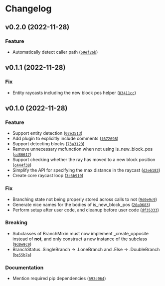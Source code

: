 # Changelog

<!--next-version-placeholder-->

## v0.2.0 (2022-11-28)
### Feature
* Automatically detect caller path ([`69ef26b`](https://github.com/vdvman1/bolt-raycast/commit/69ef26b6c28375dc482c5bbdf766804b99b98043))

## v0.1.1 (2022-11-28)
### Fix
* Entity raycasts including the new block pos helper ([`83411cc`](https://github.com/vdvman1/bolt-raycast/commit/83411cc5a079660323891c91783919dd362d4477))

## v0.1.0 (2022-11-28)
### Feature
* Support entity detection ([`02e3513`](https://github.com/vdvman1/bolt-raycast/commit/02e3513afe438f41bda06b099441eae253fcba11))
* Add plugin to explicitly include comments ([`f672698`](https://github.com/vdvman1/bolt-raycast/commit/f672698906b5a456c7172633c0f5229efefebbaf))
* Support detecting blocks ([`73a3123`](https://github.com/vdvman1/bolt-raycast/commit/73a3123688fa0d03d239eafad6e71172721b94c6))
* Remove unnecessary mcfunction when not using is_new_block_pos ([`cd86617`](https://github.com/vdvman1/bolt-raycast/commit/cd86617ac44d6a9f06d20b7f1021e2a2f9a63233))
* Support checking whether the ray has moved to a new block position ([`c444f38`](https://github.com/vdvman1/bolt-raycast/commit/c444f38dff13f4e0a73ef3f2c292381932aad9cf))
* Simplify the API for specifying the max distance in the raycast ([`d2e6183`](https://github.com/vdvman1/bolt-raycast/commit/d2e6183e634010b0145bbd2845b4d7b122b861b9))
* Create core raycast loop ([`3c6b910`](https://github.com/vdvman1/bolt-raycast/commit/3c6b9106cc145422a7e41c255f748a211fce8eaa))

### Fix
* Branching state not being properly stored across calls to not ([`9d0e9c9`](https://github.com/vdvman1/bolt-raycast/commit/9d0e9c9fdfcd2dc89be43e240d98e6211392e97a))
* Generate nice names for the bodies of is_new_block_pos ([`20a9683`](https://github.com/vdvman1/bolt-raycast/commit/20a96830e218f9ae84a4b1f04a6dc9cd5363020c))
* Perform setup after user code, and cleanup before user code ([`df35333`](https://github.com/vdvman1/bolt-raycast/commit/df35333f96b6e8770f8d1d679d0ae3d8db9465f7))

### Breaking
* Subclasses of BranchMixin must now implement _create_opposite instead of __not__, and only construct a new instance of the subclass  ([`9d0e9c9`](https://github.com/vdvman1/bolt-raycast/commit/9d0e9c9fdfcd2dc89be43e240d98e6211392e97a))
* BranchStatus   .SingleBranch -> .LoneBranch and .Else -> .DoubleBranch  ([`be55b7a`](https://github.com/vdvman1/bolt-raycast/commit/be55b7aa13be2ab89e6cf56ac5e4866e73d6780c))

### Documentation
* Mention required pip dependencies ([`693c064`](https://github.com/vdvman1/bolt-raycast/commit/693c064ec1cfd5338d74e256df683d477c8684fa))
